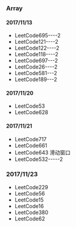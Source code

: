 ### Array

#### 2017/11/13

* LeetCode695----2
* LeetCode121----2
* LeetCode122----2
* LeetCode118----2
* LeetCode697---2
* LeetCode26----2
* LeetCode581---2
* LeetCode189---2


#### 2017/11/20

* LeetCode53
* LeetCode628


#### 2017/11/21

* LeetCode717
* LeetCode661
* LeetCode643  滑动窗口
* LeetCode532-----2

### 2017/11/23

* LeetCode229
* LeetCode56
* LeetCode15
* LeetCode16
* LeetCode380
* LeetCode62

